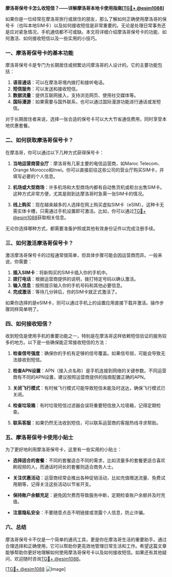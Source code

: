 **摩洛哥保号卡怎么收短信？——详解摩洛哥本地卡使用指南[[TG💪+ @esim1088](https://t.me/s/esim1088)]**

如果你是一位经常在摩洛哥旅行或居住的朋友，那么了解如何正确使用摩洛哥的保号卡（也叫本地SIM卡）以及如何接收短信是非常重要的。无论是处理日常事务还是应对紧急情况，手机通信都不可或缺。本文将详细介绍摩洛哥保号卡的功能、如何激活、如何接收短信以及一些实用的小技巧。

### 一、摩洛哥保号卡的基本功能

摩洛哥保号卡是专门为长期居住或频繁访问摩洛哥的人设计的。它的主要功能包括：

1. **语音通话**：可以在摩洛哥境内拨打和接听电话。
2. **短信服务**：可以发送和接收短信。
3. **数据流量**：提供互联网接入，支持浏览网页、使用社交媒体等。
4. **国际漫游**：如果需要与国外联系，也可以通过国际漫游功能进行通话或发短信。

对于长期居住者来说，选择一张合适的保号卡可以大大节省通信费用，同时享受本地优惠套餐。

### 二、如何获取摩洛哥保号卡？

在摩洛哥，你可以通过以下几种方式获得保号卡：

1. **当地运营商营业厅**：摩洛哥有几家主要的电信运营商，如Maroc Telecom、Orange Morocco和Inwi。你可以直接前往这些公司的营业厅购买SIM卡，并填写必要的个人信息。
   
2. **机场或大型商场**：许多机场和大型商场内都有自动售货机或柜台出售SIM卡。这种方式非常方便，尤其是刚到达摩洛哥时急需一张SIM卡的情况。

3. **线上购买**：现在越来越多的人选择在网上购买虚拟SIM卡（eSIM）。这种卡无需实体卡槽，只需通过手机设置即可激活。比如，你可以通过[TG💪+ @esim1088](https://t.me/s/esim1088)获取相关信息。

无论你选择哪种方式，都需要准备护照或其他有效身份证件以完成注册手续。

### 三、如何激活摩洛哥保号卡？

激活摩洛哥保号卡的过程通常很简单，但具体步骤可能会因运营商而异。一般来说，你需要：

1. **插入SIM卡**：将新购买的SIM卡插入你的手机中。
2. **拨打电话**：根据运营商提供的说明，拨打特定号码以确认激活。
3. **输入信息**：按照提示输入你的手机号码和其他必要信息。
4. **完成激活**：等待几分钟后，你的SIM卡就正式激活了。

如果你选择的是eSIM卡，则可以通过手机上的设置应用直接下载并激活。操作步骤同样简单明了。

### 四、如何接收短信？

收到短信是使用手机的重要功能之一，特别是在摩洛哥这样依赖短信验证的服务较多的地方。以下是一些确保能正常接收短信的方法：

1. **检查信号强度**：确保你的手机有足够的信号覆盖。如果信号弱，可能会导致无法接收到短信。
   
2. **检查APN设置**：APN（接入点名称）是手机连接到网络的关键参数。不同运营商有不同的APN设置，建议按照运营商提供的指南配置正确的APN。
   
3. **关闭飞行模式**：有时候飞行模式可能导致短信未能及时送达，确保飞行模式已关闭。
   
4. **检查垃圾箱**：有时垃圾短信过滤器会误将重要短信放入垃圾箱，记得定期检查。
   
5. **联系客服**：如果仍然无法收到短信，可以联系运营商的客服热线寻求帮助。

### 五、摩洛哥保号卡使用小贴士

为了更好地利用摩洛哥保号卡，这里有一些实用的小贴士：

- **选择适合的套餐**：不同的套餐适合不同的需求，比如流量多的套餐更适合喜欢刷视频的人，而通话时间长的套餐则适合商务人士。
  
- **关注优惠活动**：运营商经常会推出各种促销活动，比如充值赠送流量、免费试用期等，记得关注这些活动以节省开支。
  
- **保持账户余额充足**：避免因欠费而导致服务中断，定期检查账户余额并及时充值。
  
- **注意隐私安全**：不要随意点击不明链接或泄露个人信息，防止诈骗。

### 六、总结

摩洛哥保号卡不仅是一个简单的通讯工具，更是你在摩洛哥生活的重要助手。通过合理选择和正确使用，它可以帮助你更高效地管理日常生活和工作。希望这篇文章能够帮助你更好地理解如何使用摩洛哥保号卡以及如何接收短信。如果还有其他疑问，欢迎随时咨询[TG💪+ @esim1088](https://t.me/s/esim1088)。

[[TG💪+ @esim1088](https://t.me/s/esim1088) ![Image](https://i.postimg.cc/4NQfJmqS/Snipaste-2025-05-13-00-14-12.png)]